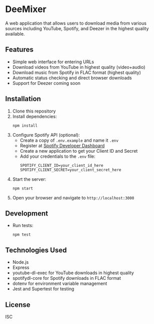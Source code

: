 # DeeMixer

A web application that allows users to download media from various sources including YouTube, Spotify, and Deezer in the highest quality available.

## Features

- Simple web interface for entering URLs
- Download videos from YouTube in highest quality (video+audio)
- Download music from Spotify in FLAC format (highest quality)
- Automatic status checking and direct browser downloads
- Support for Deezer coming soon

## Installation

1. Clone this repository
2. Install dependencies:
   ```
   npm install
   ```
3. Configure Spotify API (optional):
   - Create a copy of `.env.example` and name it `.env`
   - Register at [Spotify Developer Dashboard](https://developer.spotify.com/dashboard/)
   - Create a new application to get your Client ID and Secret
   - Add your credentials to the `.env` file:
     ```
     SPOTIFY_CLIENT_ID=your_client_id_here
     SPOTIFY_CLIENT_SECRET=your_client_secret_here
     ```
4. Start the server:
   ```
   npm start
   ```
5. Open your browser and navigate to `http://localhost:3000`

## Development

- Run tests:
  ```
  npm test
  ```

## Technologies Used

- Node.js
- Express
- youtube-dl-exec for YouTube downloads in highest quality
- spotifydl-core for Spotify downloads in FLAC format
- dotenv for environment variable management
- Jest and Supertest for testing

## License

ISC
